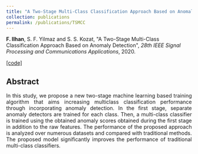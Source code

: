 ```yaml
---
title: "A Two-Stage Multi-Class Classification Approach Based on Anomaly Detection"
collection: publications
permalink: /publications/TSMCC
---
```

<b>F. Ilhan</b>, S. F. Yilmaz and S. S. Kozat, "A Two-Stage Multi-Class Classification Approach Based on Anomaly Detection", <i>28th IEEE Signal Processing and Communications Applications</i>, 2020.

[[code]](https://github.com/fatih-ilhan/anomaly-detection-for-mcc)


## Abstract
<div style="text-align: justify">In this study, we propose a new two-stage machine
learning based training algorithm that aims increasing multiclass
classification performance through incorporating anomaly
detection. In the first stage, separate anomaly detectors are
trained for each class. Then, a multi-class classifier is trained
using the obtained anomaly scores obtained during the first stage
in addition to the raw features. The performance of the proposed
approach is analyzed over numerous datasets and compared with
traditional methods. The proposed model significantly improves
the performance of traditional multi-class classifiers.</div>
